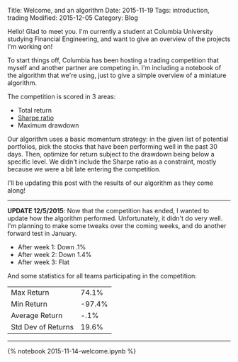 Title: Welcome, and an algorithm
Date: 2015-11-19
Tags: introduction, trading
Modified: 2015-12-05
Category: Blog

<script type="text/x-mathjax-config">
MathJax.Hub.Config({tex2jax: {inlineMath: [['$','$'], ['\(','\)']]}});
</script>
<script async src='https://cdn.mathjax.org/mathjax/latest/MathJax.js?config=TeX-AMS_CHTML'></script>

Hello! Glad to meet you. I'm currently a student at Columbia University
studying Financial Engineering, and want to give an overview of the projects
I'm working on!

To start things off, Columbia has been hosting a trading competition that
myself and another partner are competing in. I'm including a notebook of the
algorithm that we're using, just to give a simple overview of a miniature
algorithm.

The competition is scored in 3 areas:

- Total return
- [Sharpe ratio](1)
- Maximum drawdown

Our algorithm uses a basic momentum strategy: in the given list of potential
portfolios, pick the stocks that have been performing well in the past 30
days. Then, optimize for return subject to the drawdown being below a specific
level. We didn't include the Sharpe ratio as a constraint, mostly because
we were a bit late entering the competition.

I'll be updating this post with the results of our algorithm as they come along!

---

**UPDATE 12/5/2015**: Now that the competition has ended, I wanted to update
how the algorithm performed. Unfortunately, it didn't do very well. I'm planning
to make some tweaks over the coming weeks, and do another forward test in January.

- After week 1: Down .1%
- After week 2: Down 1.4%
- After week 3: Flat

And some statistics for all teams participating in the competition:

|                    |        |
|--------------------|--------|
| Max Return         | 74.1%  |
| Min Return         | -97.4% |
| Average Return     | -.1%   |
| Std Dev of Returns | 19.6%  |

---

{% notebook 2015-11-14-welcome.ipynb %}

[1]: https://en.wikipedia.org/wiki/Sharpe_ratio
